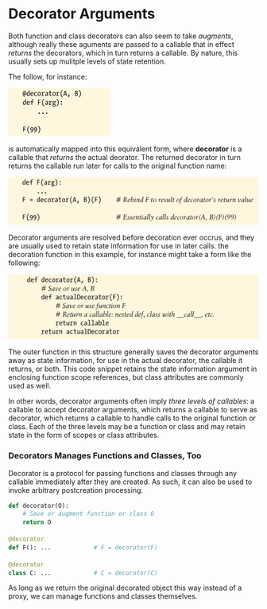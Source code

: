# Decorator Arguments

Both function and class decorators can also seem to take *augments*, although really these aguments are passed to a callable that in effect *returns* the decorators, which in turn returns a callable. By nature, this usually sets up mulitple levels of state retention.

The follow, for instance:

![decorator 118](asset/118-decorator.png)

is automatically mapped into this equivalent form, where **decorator** is a callable that *returns* the actual deorator. The returned decorator in turn returns the callable run later for calls to the original function name:

![decorator 119](asset/119-decorator.png)

Decorator arguments are resolved before decoration ever occrus, and they are usually used to retain state information for use in later calls. the decoration function in this example, for instance might take a form like the following:

![decorator 120](asset/120-decorator.png)

The outer function in this structure generally saves the decorator arguments away as state information, for use in the actual decorator, the callable it returns, or both. This code snippet retains the state information argument in enclosing function scope references, but class attributes are commonly used as well.

In other words, decorator arguments often imply *three levels of callables*: a callable to accept decorator arguments, which returns a callable to serve as decorator, which returns a callable to handle calls to the original function or class. Each of the three levels may be a function or class and may retain state in the form of scopes or class attributes.



### Decorators Manages Functions and Classes, Too

Decorator is a protocol for passing functions and classes through any callable immediately after they are created. As such, it can also be used to invoke arbitrary postcreation processing.

```py
def decorator(O):
    # Save or augment function or class O
    return O

@decorator
def F(): ...            # F = decorator(F)

@decorator
class C: ...            # C = decorator(C)
```

As long as we return the original decorated object this way instead of a proxy, we can manage functions and classes themselves.
